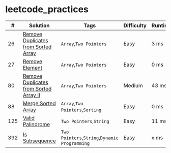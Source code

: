 # leetcode_practices

| # |  Solution  |  Tags  |  Difficulty  |  Runtime | Memory 
| --- | --- | --- | --- | --- | --- |
| 26 | [Remove Duplicates from Sorted Array](/0026_Remove%20Duplicates%20from%20Sorted%20Array/sol.py) | `Array`,`Two Pointers` | Easy | 3 ms | 18.8 MB |
| 27 | [Remove Element](/0027_Remove%20Element/sol.py) | `Array`,`Two Pointers` | Easy | 0 ms | 18 MB |
| 80 | [Remove Duplicates from Sorted Array II](/0080_Remove%20Duplicates%20from%20Sorted%20Array%20II/sol.py) | `Array`,`Two Pointers` | Medium | 43 ms | 18 MB |
| 88 | [Merge Sorted Array](/0088_Merge%20Sorted%20Array/sol.py) | `Array`,`Two Pointers`,`Sorting` | Easy | 0 ms | 17.8 MB |
| 125 | [Valid Palindrome](/0125_Valid%20Palindrome/sol.py) | `Two Pointers`,`String` | Easy | 11 ms | 18.24 MB |
| 392 | [Is Subsequence](/0392_Is%20Subsequence/sol.py) | `Two Pointers`,`String`,`Dynamic Programming` | Easy | x ms | x MB |
